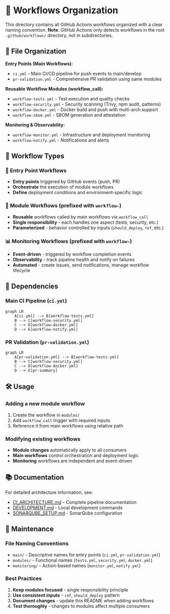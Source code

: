 # 🔄 Workflows Organization

This directory contains all GitHub Actions workflows organized with a clear naming convention. **Note**: GitHub Actions only detects workflows in the root `.github/workflows/` directory, not in subdirectories.

## 📁 File Organization

**Entry Points (Main Workflows):**
- `ci.yml` - Main CI/CD pipeline for push events to main/develop
- `pr-validation.yml` - Comprehensive PR validation using same modules

**Reusable Workflow Modules (workflow_call):**
- `workflow-tests.yml` - Test execution and quality checks
- `workflow-security.yml` - Security scanning (Trivy, npm audit, patterns)
- `workflow-docker.yml` - Docker build and push with multi-arch support
- `workflow-sbom.yml` - SBOM generation and attestation

**Monitoring & Observability:**
- `workflow-monitor.yml` - Infrastructure and deployment monitoring
- `workflow-notify.yml` - Notifications and alerts

## 🎯 Workflow Types

### 🚀 **Entry Point Workflows**
- **Entry points** triggered by GitHub events (push, PR)
- **Orchestrate** the execution of module workflows
- **Define** deployment conditions and environment-specific logic

### 🧩 **Module Workflows** (prefixed with `workflow-`)
- **Reusable** workflows called by main workflows via `workflow_call`
- **Single responsibility** - each handles one aspect (tests, security, etc.)
- **Parameterized** - behavior controlled by inputs (`should_deploy`, `ref`, etc.)

### 📊 **Monitoring Workflows** (prefixed with `workflow-`)
- **Event-driven** - triggered by workflow completion events
- **Observability** - track pipeline health and notify on failures
- **Automated** - create issues, send notifications, manage workflow lifecycle

## 🔗 Dependencies

### Main CI Pipeline (`ci.yml`)
```mermaid
graph LR
    A[ci.yml] --> B[workflow-tests.yml]
    B --> C[workflow-security.yml]
    C --> D[workflow-docker.yml]
    D --> E[workflow-notify.yml]
```

### PR Validation (`pr-validation.yml`)
```mermaid
graph LR
    A[pr-validation.yml] --> B[workflow-tests.yml]
    B --> C[workflow-security.yml]
    C --> D[workflow-docker.yml]
    D --> E[pr-summary]
```

## 🛠️ Usage

### Adding a new module workflow
1. Create the workflow in `modules/`
2. Add `workflow_call` trigger with required inputs
3. Reference it from main workflows using relative path

### Modifying existing workflows
- **Module changes** automatically apply to all consumers
- **Main workflows** control orchestration and deployment logic
- **Monitoring** workflows are independent and event-driven

## 📚 Documentation

For detailed architecture information, see:
- [CI_ARCHITECTURE.md](../CI_ARCHITECTURE.md) - Complete pipeline documentation
- [DEVELOPMENT.md](../../DEVELOPMENT.md) - Local development commands
- [SONARQUBE_SETUP.md](../SONARQUBE_SETUP.md) - SonarQube configuration

## 🔧 Maintenance

### File Naming Conventions
- `main/` - Descriptive names for entry points (`ci.yml`, `pr-validation.yml`)
- `modules/` - Functional names (`tests.yml`, `security.yml`, `docker.yml`)
- `monitoring/` - Action-based names (`monitor.yml`, `notify.yml`)

### Best Practices
1. **Keep modules focused** - single responsibility principle
2. **Use consistent inputs** - `ref`, `should_deploy` pattern
3. **Document changes** - update this README when adding workflows
4. **Test thoroughly** - changes to modules affect multiple consumers